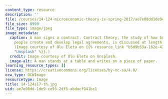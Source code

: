 ```yaml
---
content_type: resource
description: ''
file: /courses/14-124-microeconomic-theory-iv-spring-2017/ae7e08dd1de9ce932df5abdacf941bc1_14-124s17-th.jpg
file_size: 8999
file_type: image/jpeg
image_metadata:
  caption: A man signs a contract. Contract theory, the study of how businesses and
    people create and develop legal agreements, is discussed at length in this course.
    (Image courtesy of Olu Eletu on {{% resource_link "b5d9b53a-162e-4330-b3f8-bc47ca38dbd0"
    "Unsplash" %}}.)
  credit: Image courtesy of Olu Eletu on Unsplash.
  image-alt: A man stands at a table and writes on a piece of paper.
learning_resource_types: []
license: https://creativecommons.org/licenses/by-nc-sa/4.0/
ocw_type: OCWImage
resourcetype: Image
title: 14-124s17-th.jpg
uid: ae7e08dd-1de9-ce93-2df5-abdacf941bc1
---
```

